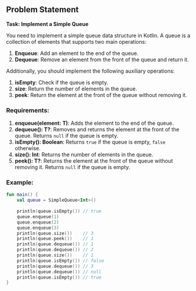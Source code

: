 ## Problem Statement

**Task: Implement a Simple Queue**

You need to implement a simple queue data structure in Kotlin. A queue is a collection of elements that supports two main operations:

1. **Enqueue**: Add an element to the end of the queue.
2. **Dequeue**: Remove an element from the front of the queue and return it.

Additionally, you should implement the following auxiliary operations:

1. **isEmpty**: Check if the queue is empty.
2. **size**: Return the number of elements in the queue.
3. **peek**: Return the element at the front of the queue without removing it.

### Requirements:

1. **enqueue(element: T)**: Adds the element to the end of the queue.
2. **dequeue(): T?**: Removes and returns the element at the front of the queue. Returns `null` if the queue is empty.
3. **isEmpty(): Boolean**: Returns `true` if the queue is empty, `false` otherwise.
4. **size(): Int**: Returns the number of elements in the queue.
5. **peek(): T?**: Returns the element at the front of the queue without removing it. Returns `null` if the queue is empty.

### Example:

```kotlin
fun main() {
    val queue = SimpleQueue<Int>()
    
    println(queue.isEmpty()) // true
    queue.enqueue(1)
    queue.enqueue(2)
    queue.enqueue(3)
    println(queue.size())    // 3
    println(queue.peek())    // 1
    println(queue.dequeue()) // 1
    println(queue.dequeue()) // 2
    println(queue.size())    // 1
    println(queue.isEmpty()) // false
    println(queue.dequeue()) // 3
    println(queue.dequeue()) // null
    println(queue.isEmpty()) // true
}
```